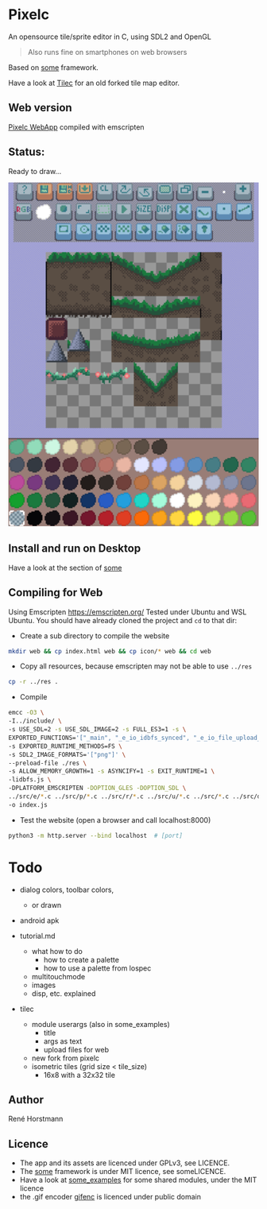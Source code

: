 # Pixelc
An opensource tile/sprite editor in C, using SDL2 and OpenGL

> Also runs fine on smartphones on web browsers

Based on [some](https://github.com/renehorstmann/some) framework.

Have a look at [Tilec](https://github.com/renehorstmann/Tilec) for an old forked tile map editor.


## Web version
[Pixelc WebApp](https://renehorstmann.github.io/pixelc) compiled with emscripten 

## Status:
Ready to draw...

![example_image](example.png)

## Install and run on Desktop
Have a look at the section of [some](https://github.com/renehorstmann/some)


## Compiling for Web
Using Emscripten https://emscripten.org/
Tested under Ubuntu and WSL Ubuntu.
You should have already cloned the project and `cd` to that dir:

- Create a sub directory to compile the website
```sh
mkdir web && cp index.html web && cp icon/* web && cd web
```

- Copy all resources, because emscripten may not be able to use `../res`
```sh
cp -r ../res .
```

- Compile
```sh
emcc -O3 \
-I../include/ \
-s USE_SDL=2 -s USE_SDL_IMAGE=2 -s FULL_ES3=1 -s \
EXPORTED_FUNCTIONS='["_main", "_e_io_idbfs_synced", "_e_io_file_upload_done"]' \
-s EXPORTED_RUNTIME_METHODS=FS \
-s SDL2_IMAGE_FORMATS='["png"]' \
--preload-file ./res \
-s ALLOW_MEMORY_GROWTH=1 -s ASYNCIFY=1 -s EXIT_RUNTIME=1 \
-lidbfs.js \
-DPLATFORM_EMSCRIPTEN -DOPTION_GLES -DOPTION_SDL \
../src/e/*.c ../src/p/*.c ../src/r/*.c ../src/u/*.c ../src/*.c ../src/dialog/*.c ../src/tool/*.c \
-o index.js
```

- Test the website (open a browser and call localhost:8000)
```sh
python3 -m http.server --bind localhost  # [port]
```


# Todo

- dialog colors, toolbar colors,
  - or drawn

- android apk

- tutorial.md
  - what how to do
    - how to create a palette
    - how to use a palette from lospec
  - multitouchmode
  - images
  - disp, etc. explained  
  
- tilec
  - module userargs (also in some_examples)
    - title
    - args as text
    - upload files for web
  - new fork from pixelc
  - isometric tiles (grid size < tile_size)
    - 16x8 with a 32x32 tile

## Author
René Horstmann

## Licence
- The app and its assets are licenced under GPLv3, see LICENCE.
- The [some](https://github.com/renehorstmann/some) framework is under MIT licence, see someLICENCE.
- Have a look at [some_examples](https://github.com/renehorstmann/some_examples) for some shared modules, under the MIT licence
- the .gif encoder [gifenc](https://github.com/lecram/gifenc) is licenced under public domain
